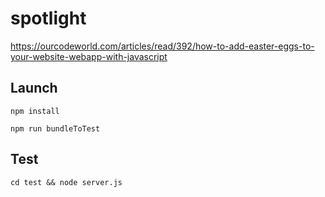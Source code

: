 # spotlight

https://ourcodeworld.com/articles/read/392/how-to-add-easter-eggs-to-your-website-webapp-with-javascript

## Launch

```
npm install
```

```
npm run bundleToTest
```

## Test

```
cd test && node server.js
```